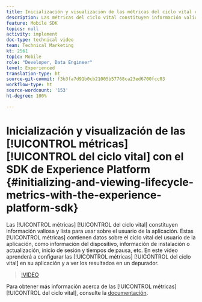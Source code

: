 ```yaml
---
title: Inicialización y visualización de las métricas del ciclo vital con el SDK de Experience Platform
description: Las métricas del ciclo vital constituyen información valiosa y lista para usar sobre el usuario de la aplicación. Estas métricas contienen datos sobre el ciclo vital del usuario de la aplicación, como información del dispositivo, información de instalación o actualización, inicio de sesión y tiempos de pausa, etc. En este vídeo aprenderá a configurar las métricas del ciclo vital en su aplicación y a ver los resultados en un depurador.
feature: Mobile SDK
topics: null
activity: implement
doc-type: technical video
team: Technical Marketing
kt: 2561
topic: Mobile
role: "Developer, Data Engineer"
level: Experienced
translation-type: ht
source-git-commit: f3b3fa7d91b0cb21005b57768ca23ed6700fcc03
workflow-type: ht
source-wordcount: '153'
ht-degree: 100%

---
```



# Inicialización y visualización de las [!UICONTROL métricas] [!UICONTROL del ciclo vital] con el SDK de Experience Platform {#initializing-and-viewing-lifecycle-metrics-with-the-experience-platform-sdk}

Las [!UICONTROL métricas] [!UICONTROL del ciclo vital] constituyen información valiosa y lista para usar sobre el usuario de la aplicación. Estas [!UICONTROL métricas] contienen datos sobre el ciclo vital del usuario de la aplicación, como información del dispositivo, información de instalación o actualización, inicio de sesión y tiempos de pausa, etc. En este vídeo aprenderá a configurar las [!UICONTROL métricas] [!UICONTROL del ciclo vital] en su aplicación y a ver los resultados en un depurador.

>[!VIDEO](https://video.tv.adobe.com/v/26258/?quality=12)

Para obtener más información acerca de las [!UICONTROL métricas] [!UICONTROL del ciclo vital], consulte la [documentación](https://aep-sdks.gitbook.io/docs/using-mobile-extensions/mobile-core/lifecycle).
